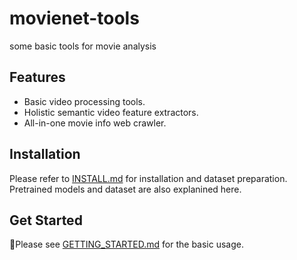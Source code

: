 # movienet-tools

some basic tools for movie analysis

## Features
- Basic video processing tools.
- Holistic semantic video feature extractors.
- All-in-one movie info web crawler.

## Installation
Please refer to [INSTALL.md](docs/INSTALL.md) for installation and dataset preparation. Pretrained models and dataset are also explanined here.

## Get Started
🥳Please see [GETTING_STARTED.md](docs/GETTING_STARTED.md) for the basic usage.


